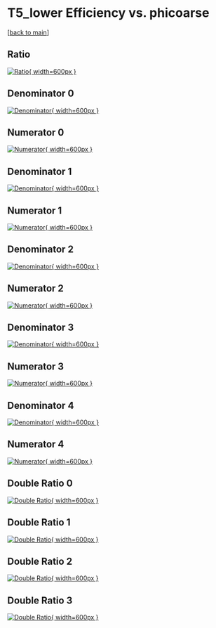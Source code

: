 # T5_lower Efficiency vs. phicoarse

[[back to main](./)]



## Ratio

[![Ratio](../mtv/var/T5_lower_base_13_0_eff_phicoarse.png){ width=600px }](../mtv/var/T5_lower_base_13_0_eff_phicoarse.pdf)

## Denominator 0

[![Denominator](../mtv/den/T5_lower_base_13_0_eff_phicoarse_den0.png){ width=600px }](../mtv/den/T5_lower_base_13_0_eff_phicoarse_den0.pdf)

## Numerator 0

[![Numerator](../mtv/num/T5_lower_base_13_0_eff_phicoarse_num0.png){ width=600px }](../mtv/num/T5_lower_base_13_0_eff_phicoarse_num0.pdf)

## Denominator 1

[![Denominator](../mtv/den/T5_lower_base_13_0_eff_phicoarse_den1.png){ width=600px }](../mtv/den/T5_lower_base_13_0_eff_phicoarse_den1.pdf)

## Numerator 1

[![Numerator](../mtv/num/T5_lower_base_13_0_eff_phicoarse_num1.png){ width=600px }](../mtv/num/T5_lower_base_13_0_eff_phicoarse_num1.pdf)

## Denominator 2

[![Denominator](../mtv/den/T5_lower_base_13_0_eff_phicoarse_den2.png){ width=600px }](../mtv/den/T5_lower_base_13_0_eff_phicoarse_den2.pdf)

## Numerator 2

[![Numerator](../mtv/num/T5_lower_base_13_0_eff_phicoarse_num2.png){ width=600px }](../mtv/num/T5_lower_base_13_0_eff_phicoarse_num2.pdf)

## Denominator 3

[![Denominator](../mtv/den/T5_lower_base_13_0_eff_phicoarse_den3.png){ width=600px }](../mtv/den/T5_lower_base_13_0_eff_phicoarse_den3.pdf)

## Numerator 3

[![Numerator](../mtv/num/T5_lower_base_13_0_eff_phicoarse_num3.png){ width=600px }](../mtv/num/T5_lower_base_13_0_eff_phicoarse_num3.pdf)

## Denominator 4

[![Denominator](../mtv/den/T5_lower_base_13_0_eff_phicoarse_den4.png){ width=600px }](../mtv/den/T5_lower_base_13_0_eff_phicoarse_den4.pdf)

## Numerator 4

[![Numerator](../mtv/num/T5_lower_base_13_0_eff_phicoarse_num4.png){ width=600px }](../mtv/num/T5_lower_base_13_0_eff_phicoarse_num4.pdf)

## Double Ratio 0

[![Double Ratio](../mtv/ratio/T5_lower_base_13_0_eff_phicoarse_ratio0.png){ width=600px }](../mtv/ratio/T5_lower_base_13_0_eff_phicoarse_ratio0.pdf)

## Double Ratio 1

[![Double Ratio](../mtv/ratio/T5_lower_base_13_0_eff_phicoarse_ratio1.png){ width=600px }](../mtv/ratio/T5_lower_base_13_0_eff_phicoarse_ratio1.pdf)

## Double Ratio 2

[![Double Ratio](../mtv/ratio/T5_lower_base_13_0_eff_phicoarse_ratio2.png){ width=600px }](../mtv/ratio/T5_lower_base_13_0_eff_phicoarse_ratio2.pdf)

## Double Ratio 3

[![Double Ratio](../mtv/ratio/T5_lower_base_13_0_eff_phicoarse_ratio3.png){ width=600px }](../mtv/ratio/T5_lower_base_13_0_eff_phicoarse_ratio3.pdf)

